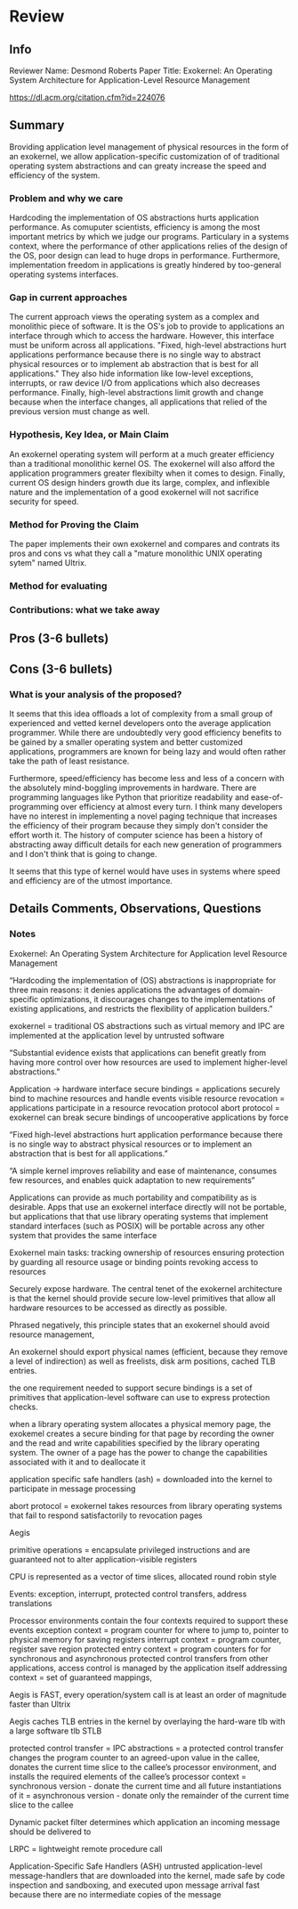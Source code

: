 # Review

## Info

Reviewer Name: Desmond Roberts
Paper Title: Exokernel: An Operating System Architecture for Application-Level Resource Management

https://dl.acm.org/citation.cfm?id=224076

## Summary

Broviding application level management of physical resources in the form of an exokernel, we allow application-specific customization of of traditional operating system abstractions and can greaty increase the speed and efficiency of the system.

### Problem and why we care

Hardcoding the implementation of OS abstractions hurts application performance. As comuputer scientists, efficiency is among the most important metrics by which we judge our programs. Particulary in a systems context, where the performance of other applications relies of the design of the OS, poor design can lead to huge drops in performance. Furthermore, implementation freedom in applications is greatly hindered by too-general operating systems interfaces.

### Gap in current approaches

The current approach views the operating system as a complex and monolithic piece of software. It is the OS's job to provide to applications an interface through which to access the hardware. However, this interface must be uniform across all applications. "Fixed, high-level abstractions hurt applications performance because there is no single way to abstract physical resources or to implement ab abstraction that is best for all applications." They also hide information like low-level exceptions, interrupts, or raw device I/O from applications which also decreases performance. Finally, high-level abstractions limit growth and change because when the interface changes, all applications that relied of the previous version must change as well.

### Hypothesis, Key Idea, or Main Claim

An exokernel operating system will perform at a much greater efficiency than a traditional monolithic kernel OS. The exokernel will also afford the application programmers greater flexibilty when it comes to design. Finally, current OS design hinders growth due its large, complex, and inflexible nature and the implementation of a good exokernel will not sacrifice security for speed.

### Method for Proving the Claim

The paper implements their own exokernel and compares and contrats its pros and cons vs what they call a "mature monolithic UNIX operating sytem" named Ultrix.

### Method for evaluating

### Contributions: what we take away

## Pros (3-6 bullets)

## Cons (3-6 bullets)

### What is your analysis of the proposed?

It seems that this idea offloads a lot of complexity from a small group of experienced and vetted kernel developers onto the average application programmer. While there are undoubtedly very good efficiency benefits to be gained by a smaller operating system and better customized applications, programmers are known for being lazy and would often rather take the path of least resistance.

Furthermore, speed/efficiency has become less and less of a concern with the absolutely mind-boggling improvements in hardware. There are programming languages like Python that prioritize readability and ease-of-programming over efficiency at almost every turn. I think many developers have no interest in implementing a novel paging technique that increases the efficiency of their program because they simply don't consider the effort worth it. The history of computer science has been a history of abstracting away difficult details for each new generation of programmers and I don't think that is going to change.

It seems that this type of kernel would have uses in systems where speed and efficiency are of the utmost importance.

## Details Comments, Observations, Questions


### Notes
Exokernel: An Operating System Architecture for Application level Resource Management

“Hardcoding the implementation of (OS) abstractions is inappropriate for three main reasons: it denies applications the advantages of domain-specific optimizations, it discourages changes to the implementations of existing applications, and restricts the flexibility of application builders.”

exokernel = traditional OS abstractions such as virtual memory and IPC are implemented at the application level by untrusted software

“Substantial evidence exists that applications can benefit greatly from having more control over how resources are used to implement higher-level abstractions.”

Application -> hardware interface
secure bindings = applications securely bind to machine resources and handle events
visible resource revocation = applications participate in a resource revocation protocol
abort protocol = exokernel can break secure bindings of uncooperative applications by force


“Fixed high-level abstractions hurt application performance because there is no single way to abstract physical resources or to implement an abstraction that is best for all applications.”

“A simple kernel improves reliability and ease of maintenance, consumes few resources, and enables quick adaptation to new requirements”

Applications can provide as much portability and compatibility as is desirable. Apps that use an exokernel interface directly will not be portable, but applications that that use library operating systems that implement standard interfaces (such as POSIX) will be portable across any other system that provides the same interface

Exokernel main tasks:
tracking ownership of resources
ensuring protection by guarding all resource usage or binding points
revoking access to resources 

Securely expose hardware. The central tenet of the exokernel architecture is that the kernel should provide secure low-level primitives that allow all hardware resources to be accessed as directly as possible.

Phrased negatively, this principle states that an exokernel should avoid resource management,

An exokernel should export physical names (efficient, because they remove a level of indirection) as well as freelists, disk arm positions, cached TLB entries.

the one requirement needed to support secure bindings is a set of primitives that application-level software can use to express protection checks.

when a library operating system allocates a physical memory page, the exokemel creates a secure binding for that page by recording the owner and the read and write capabilities specified by the library operating system. The owner of a page has the power to change the capabilities associated with it and to deallocate it

application specific safe handlers (ash) = downloaded into the kernel to participate in message processing

abort protocol = exokernel takes resources from library operating systems that fail to respond satisfactorily to revocation pages

Aegis

primitive operations = encapsulate privileged instructions and are guaranteed not to alter application-visible registers

CPU is represented as a vector of time slices, allocated round robin style

Events: exception, interrupt, protected control transfers, address translations

Processor environments contain the four contexts required to support these events
exception context = program counter for where to jump to, pointer to physical memory for saving registers
interrupt context = program counter, register save region
protected entry context = program counters for for synchronous and asynchronous protected control transfers from other applications, access control is managed by the application itself
addressing context = set of guaranteed mappings, 

Aegis is FAST, every operation/system call is at least an order of magnitude faster than Ultrix

Aegis caches TLB entries in the kernel by overlaying the hard-ware tlb with a large software tlb
STLB

protected control transfer 
= IPC abstractions
= a protected control transfer changes the program counter to an agreed-upon value in the callee, donates the current time slice to the callee’s processor environment, and installs the required elements of the callee’s processor context
= synchronous version - donate the current time and all future instantiations of it
= asynchronous version - donate only the remainder of the current time slice to the callee

Dynamic packet filter
determines which application an incoming message should be delivered to

LRPC = lightweight remote procedure call

Application-Specific Safe Handlers (ASH)
untrusted application-level message-handlers that are downloaded into the kernel, made safe by code inspection and sandboxing, and executed upon message arrival
fast because there are no intermediate copies of the message







